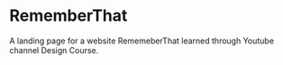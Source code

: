 # RememberThat
A landing page for a website RememeberThat learned through Youtube channel Design Course.
